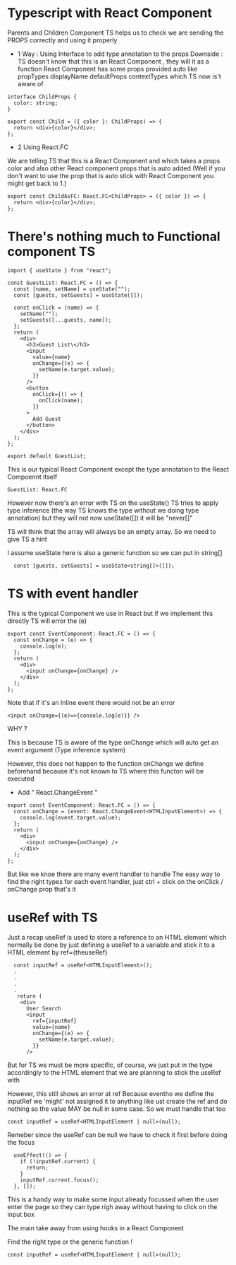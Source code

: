 # Typescript with React Component

Parents and Children Component
TS helps us to check we are sending the PROPS correctly and using it properly

- 1 Way : Using Interface to add type annotation to the props
  Downside : TS doesn't know that this is an React Component , they will it as a function
  React Component has some props provided auto like propTypes displayName defaultProps contextTypes which TS now is't aware of

```
interface ChildProps {
  color: string;
}

export const Child = ({ color }: ChildProps) => {
  return <div>{color}</div>;
};

```

- 2 Using React.FC

We are telling TS that this is a React Component and which takes a props color
and also other React component props that is auto added
(Well if you don't want to use the prop that is auto stick with React Component you might get back to 1.)

```
export const ChildAsFC: React.FC<ChildProps> = ({ color }) => {
  return <div>{color}</div>;
};

```

# There's nothing much to Functional component TS

```
import { useState } from "react";

const GuestList: React.FC = () => {
  const [name, setName] = useState("");
  const [guests, setGuests] = useState([]);

  const onClick = (name) => {
    setName("");
    setGuests([...guests, name]);
  };
  return (
    <div>
      <h3>Guest List\</h3>
      <input
        value={name}
        onChange={(e) => {
          setName(e.target.value);
        }}
      />
      <button
        onClick={() => {
          onClick(name);
        }}
      >
        Add Guest
      </button>
    </div>
  );
};

export default GuestList;

```

This is our typical React Component
except the type annotation to the React Compoennt itself

```
GuestList: React.FC
```

However now there's an error with TS on the useState()
TS tries to apply type inference (the way TS knows the type without we doing type annotation) but they will not now useState([]) it will be "never[]"

TS will think that the array will always be an empty array. So we need to give TS a hint

I assume useState here is also a generic function so we can put in string[]

```
  const [guests, setGuests] = useState<string[]>([]);
```

# TS with event handler

This is the typical Component we use in React
but if we implement this directly TS will error the (e)

```
export const EventComponent: React.FC = () => {
  const onChange = (e) => {
    console.log(e);
  };
  return (
    <div>
      <input onChange={onChange} />
    </div>
  );
};
```

Note that if it's an Inline event there would not be an error

```
<input onChange={(e)=>{console.log(e)}} />
```

WHY ?

This is because TS is aware of the type onChange which will auto get an event argument
(Type inference system)

However, this does not happen to the function onChange we define beforehand
because it's not known to TS where this functon will be executed

- Add " React.ChangeEvent<HTMLInputElement> "

```
export const EventComponent: React.FC = () => {
  const onChange = (event: React.ChangeEvent<HTMLInputElement>) => {
    console.log(event.target.value);
  };
  return (
    <div>
      <input onChange={onChange} />
    </div>
  );
};
```

But like we knoe there are many event handler to handle
The easy way to find the right types for each event handler, just ctrl + click on the onClick / onChange prop that's it

# useRef with TS

Just a recap useRef is used to store a reference to an HTML element
which normally be done by just defining a useRef to a variable and stick it to a HTML element by ref={theuseRef}

```
  const inputRef = useRef<HTMLInputElement>();
  .
  .
  .
  .
   return (
    <div>
      User Search
      <input
        ref={inputRef}
        value={name}
        onChange={(e) => {
          setName(e.target.value);
        }}
      />

```

But for TS we must be more specific, of course, we just put in the type accordingly to the HTML element that we are planning to stick the useRef with

However, this still shows an error at ref
Because eventho we define the inputRef we 'might' not assigned it to anything
like ust create the ref and do nothing so the value MAY be null in some case.
So we must handle that too

```
const inputRef = useRef<HTMLInputElement | null>(null);
```

Remeber since the useRef can be null we have to check it first before doing the focus

```
  useEffect(() => {
    if (!inputRef.current) {
      return;
    }
    inputRef.current.focus();
  }, []);
```

This is a handy way to make some input already focussed when the user enter the page so they can type righ away without having to click on the input box

The main take away from using hooks in a React Component

Find the right type or the generic function !

```
const inputRef = useRef<HTMLInputElement | null>(null);
```
